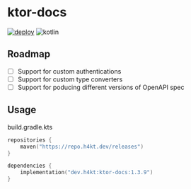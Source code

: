 # ktor-docs
[![deploy](https://github.com/H4kt/ktor-docs/actions/workflows/deploy.yml/badge.svg)](https://github.com/H4kt/ktor-docs/actions/workflows/deploy.yml)
![kotlin](https://img.shields.io/badge/kotlin-1.9.21-purple)

## Roadmap
- [ ] Support for custom authentications
- [ ] Support for custom type converters
- [ ] Support for poducing different versions of OpenAPI spec

## Usage
build.gradle.kts
```kotlin
repositories {
    maven("https://repo.h4kt.dev/releases")
}

dependencies {
    implementation("dev.h4kt:ktor-docs:1.3.9")
}
```
